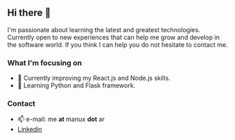 ## Hi there 👋

I'm passionate about learning the latest and greatest technologies. Currently open to new experiences that can help me grow and develop in the software world. If you think I can help you do not hesitate to contact me.

### What I'm focusing on

- 🔭 Currently improving my React.js and Node.js skills.
- 🌱 Learning Python and Flask framework.

### Contact
- 📫 e-mail: me __at__ manux __dot__ ar
- [Linkedin](https://www.linkedin.com/in/manuzs)

<!--
**manuelczs/manuelczs** is a ✨ _special_ ✨ repository because its `README.md` (this file) appears on your GitHub profile.

Here are some ideas to get you started:

- 🌱 I’m currently learning ...
- 👯 I’m looking to collaborate on ...
- 🤔 I’m looking for help with ...
- 💬 Ask me about ...
- 📫 How to reach me: ...
- 😄 Pronouns: ...
- ⚡ Fun fact: ...
-->
